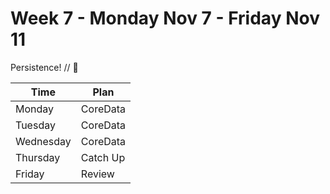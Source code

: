 # Week 7 - Monday Nov 7 - Friday Nov 11

Persistence! // :blue_heart:



Time        |   Plan   |
----------------|-------
Monday         | CoreData
Tuesday   | CoreData
Wednesday   | CoreData
Thursday     | Catch Up
Friday | Review
